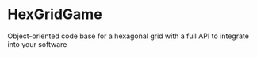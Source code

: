 # HexGridGame
Object-oriented code base for a hexagonal grid with a full API to integrate into your software
